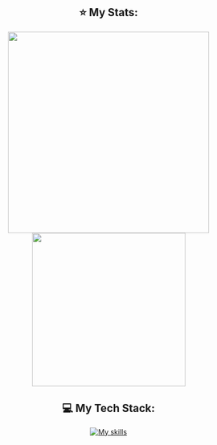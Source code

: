 <div align="center">

## ⭐ My Stats:
  <img src="https://github-readme-stats-coral-xi-85.vercel.app/api?username=sebaw65&show_icons=true&hide_border=true&theme=dracula"  width="400px"/>
  <img src="https://github-readme-stats-coral-xi-85.vercel.app/api/top-langs?locale=en&layout=compact&theme=dracula&username=sebaw65&hide_border=true" width="305px"/>
  
## 💻 My Tech Stack:

[![My skills](https://skillicons.dev/icons?i=html,css,js,ts,nodejs,threejs,react,next,tailwind,styledcomponents,prisma,graphql,postgres,mysql,postman,jest,vite,docker,linux,git,figma,blender&perline=8)](https://skillicons.dev)

</div>
